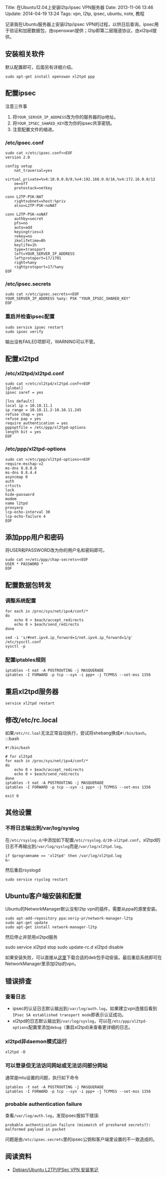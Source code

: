 Title: 在Ubuntu12.04上安装l2tp/ipsec VPN服务器
Date: 2013-11-06 13:46
Update: 2014-04-19 13:24
Tags: vpn, l2tp, ipsec, ubuntu, note, 教程

[1]: http://wangyan.org/blog/debian-l2tp-ipsec-vpn.html "http://wangyan.org/blog/debian-l2tp-ipsec-vpn.html"
[2]: https://launchpad.net/~seriy-pr/+archive/network-manager-l2tp/+packages

记录我在Ubuntu服务器上安装l2tp/ipsec VPN的过程，以供日后查询。ipsec用于验证和加密数据包，由openswan提供；l2tp即第二层隧道协议，由xl2tpd提供。

## 安装相关软件

默认配置即可，后面另有详细介绍。

    sudo apt-get install openswan xl2tpd ppp

## 配置ipsec
注意三件事

1. 将`YOUR_SERVER_IP_ADDRESS`改为你的服务器的ip地址。
2. 将`YOUR_IPSEC_SHARED_KEY`改为你的ipsec共享密钥。
3. 注意配置文件的缩进。

### /etc/ipsec.conf

    sudo cat >/etc/ipsec.conf<<EOF
    version 2.0
     
    config setup
        nat_traversal=yes
        virtual_private=%v4:10.0.0.0/8,%v4:192.168.0.0/16,%v4:172.16.0.0/12
        oe=off
        protostack=netkey

    conn L2TP-PSK-NAT
        rightsubnet=vhost:%priv
        also=L2TP-PSK-noNAT

    conn L2TP-PSK-noNAT
        authby=secret
        pfs=no
        auto=add
        keyingtries=3
        rekey=no
        ikelifetime=8h
        keylife=1h
        type=transport
        left=YOUR_SERVER_IP_ADDRESS
        leftprotoport=17/1701
        right=%any
        rightprotoport=17/%any
    EOF

### /etc/ipsec.secrets

    sudo cat >/etc/ipsec.secrets<<EOF
    YOUR_SERVER_IP_ADDRESS %any: PSK "YOUR_IPSEC_SHARED_KEY"
    EOF

### 重启并检查ipsec配置

    sudo service ipsec restart
    sudo ipsec verify

输出没有FAILED项即可，WARNING可以不管。

## 配置xl2tpd
### /etc/xl2tpd/xl2tpd.conf

    sudo cat >/etc/xl2tpd/xl2tpd.conf<<EOF
    [global]
    ipsec saref = yes
 
    [lns default]
    local ip = 10.10.11.1
    ip range = 10.10.11.2-10.10.11.245
    refuse chap = yes
    refuse pap = yes
    require authentication = yes
    pppoptfile = /etc/ppp/xl2tpd-options
    length bit = yes
    EOF

### /etc/ppp/xl2tpd-options

    sudo cat >/etc/ppp/xl2tpd-options<<EOF
    require-mschap-v2
    ms-dns 8.8.8.8
    ms-dns 8.8.4.4
    asyncmap 0
    auth
    crtscts
    lock
    hide-password
    modem
    name l2tpd
    proxyarp
    lcp-echo-interval 30
    lcp-echo-failure 4
    EOF

## 添加ppp用户和密码
将USER和PASSWORD改为你的用户名和密码即可。

    sudo cat >>/etc/ppp/chap-secrets<<EOF
    USER * PASSWORD *
    EOF

## 配置数据包转发
### 调整系统配置

    for each in /proc/sys/net/ipv4/conf/*
    do
        echo 0 > $each/accept_redirects
        echo 0 > $each/send_redirects
    done

    sed -i 's/#net.ipv4.ip_forward=1/net.ipv4.ip_forward=1/g' /etc/sysctl.conf
    sysctl -p

### 配置iptables规则

    iptables -t nat -A POSTROUTING -j MASQUERADE
    iptables -I FORWARD -p tcp --syn -i ppp+ -j TCPMSS --set-mss 1356

## 重启xl2tpd服务器

    service xl2tpd restart

## 修改/etc/rc.local
如果`/etc/rc.loal`无法正常自动执行，尝试将shebang换成`#!/bin/bash`。
    :::bash
    
    #!/bin/bash

    # for xl2tpd
    for each in /proc/sys/net/ipv4/conf/*
    do
        echo 0 > $each/accept_redirects
        echo 0 > $each/send_redirects
    done
    iptables -t nat -A POSTROUTING -j MASQUERADE
    iptables -I FORWARD -p tcp --syn -i ppp+ -j TCPMSS --set-mss 1356

    exit 0

## 其他设置

### 不将日志输出到/var/log/syslog
在`/etc/rsyslog.d/`中添加如下配置`/etc/rsyslog.d/20-xl2tpd.conf`，xl2tpd的日志不再输出到`/var/log/syslog`而是`/var/log/xl2tpd.log`。

    if $programname == 'xl2tpd' then /var/log/xl2tpd.log
    &~

然后重启rsyslogd

    sudo service rsyslog restart

## Ubuntu客户端安装和配置
Ubuntu的NetworkManager默认没有l2tp vpn的插件，需要从ppa的源里安装。

    sudo apt-add-repository ppa:seriy-pr/network-manager-l2tp
    sudo apt-get update
    sudo apt-get install network-manager-l2tp
   
然后停止并禁用xl2tpd服务

   sudo service xl2tpd stop
   sudo update-rc.d xl2tpd disable

如果安装失败，可以直接从[这里][2]下载合适的deb包手动安装。最后重启系统即可在NetworkManager里添加l2tp的vpn。

## 错误排查

### 查看日志

*  ipsec的认证日志默认输出到`/var/log/auth.log`，如果建立vpn连接后看到`IPsec SA established transport mode`即表示认证成功。
*  xl2tpd的日志默认输出到`/var/log/syslog`，可以在`/etc/ppp/xl2tpd-options`配置里添加`debug`（重启xl2tpd)来查看更详细的日志。

### xl2tpd非daemon模式运行

    xl2tpd -D

### 可以登录但无法访问网站或无法访问部分网站

通常是mtu设置的问题，执行如下命令

    iptables -t nat -A POSTROUTING -j MASQUERADE
    iptables -I FORWARD -p tcp --syn -i ppp+ -j TCPMSS --set-mss 1356

### probable authentication failure
查看`/var/log/auth.log`，发现ipsec报如下错误:

    probable authentication failure (mismatch of preshared secrets?): malformed payload in packet

问题是由`/etc/ipsec.secrets`里的ipsec公钥和客户端里设置的不一致造成的。

## 阅读资料

*  [Debian/Ubuntu L2TP/IPSec VPN 安装笔记][1]


